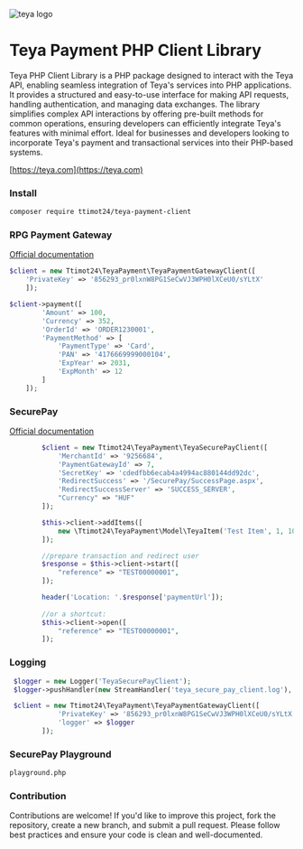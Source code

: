 

![teya logo](https://helpcenter.teya.com/hc/theming_assets/01J9VB48TBE0YGHF1VWP7R6266)

# Teya Payment PHP Client Library
Teya PHP Client Library is a PHP package designed to interact with the Teya API, enabling seamless integration of Teya's services into PHP applications. It provides a structured and easy-to-use interface for making API requests, handling authentication, and managing data exchanges. The library simplifies complex API interactions by offering pre-built methods for common operations, ensuring developers can efficiently integrate Teya's features with minimal effort. Ideal for businesses and developers looking to incorporate Teya's payment and transactional services into their PHP-based systems.

[https://teya.com](https://teya.com)

### Install
```sh
composer require ttimot24/teya-payment-client
```

### RPG Payment Gateway

[Official documentation](https://docs.borgun.is/paymentgateways/bapi/)

```php
$client = new Ttimot24\TeyaPayment\TeyaPaymentGatewayClient([
    'PrivateKey' => '856293_pr0lxnW8PG1SeCwVJ3WPH0lXCeU0/sYLtX'
    ]);

$client->payment([
        'Amount' => 100,
        'Currency' => 352,
        'OrderId' => 'ORDER1230001',
        'PaymentMethod' => [
            'PaymentType' => 'Card',
            'PAN' => '4176669999000104',
            'ExpYear' => 2031,
            'ExpMonth' => 12
        ]
    ]);

```

### SecurePay

[Official documentation](https://docs.borgun.is/hostedpayments/securepay/#introduction)

```php
        $client = new Ttimot24\TeyaPayment\TeyaSecurePayClient([
            'MerchantId' => '9256684', 
            'PaymentGatewayId' => 7, 
            'SecretKey' => 'cdedfbb6ecab4a4994ac880144dd92dc',
            'RedirectSuccess' => '/SecurePay/SuccessPage.aspx',
            'RedirectSuccessServer' => 'SUCCESS_SERVER',
            "Currency" => "HUF"
        ]);

        $this->client->addItems([
            new \Ttimot24\TeyaPayment\Model\TeyaItem('Test Item', 1, 10000)
        ]);

        //prepare transaction and redirect user
        $response = $this->client->start([
            "reference" => "TEST00000001",
        ]);

        header('Location: '.$response['paymentUrl']);
      
        //or a shortcut:
        $this->client->open([
            "reference" => "TEST00000001",
        ]);

```

### Logging
```php
 $logger = new Logger('TeyaSecurePayClient');
 $logger->pushHandler(new StreamHandler('teya_secure_pay_client.log'), \Monolog\Level::Debug);

 $client = new Ttimot24\TeyaPayment\TeyaPaymentGatewayClient([
            'PrivateKey' => '856293_pr0lxnW8PG1SeCwVJ3WPH0lXCeU0/sYLtX'
            'logger' => $logger
        ]);
```

### SecurePay Playground
```sh
playground.php
```

### Contribution
Contributions are welcome! If you'd like to improve this project, fork the repository, create a new branch, and submit a pull request. Please follow best practices and ensure your code is clean and well-documented.  